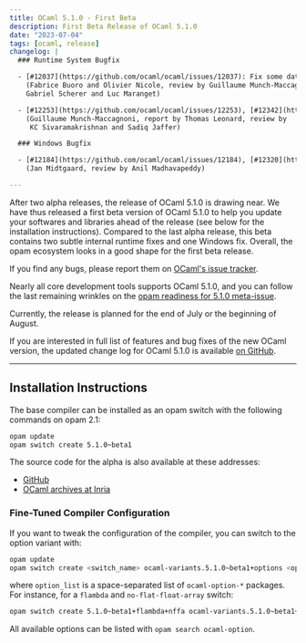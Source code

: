```yaml
---
title: OCaml 5.1.0 - First Beta
description: First Beta Release of OCaml 5.1.0
date: "2023-07-04"
tags: [ocaml, release]
changelog: |
  ### Runtime System Bugfix

  - [#12037](https://github.com/ocaml/ocaml/issues/12037): Fix some data races by using volatile when necessary
    (Fabrice Buoro and Olivier Nicole, review by Guillaume Munch-Maccagnoni,
    Gabriel Scherer and Luc Maranget)

  - [#12253](https://github.com/ocaml/ocaml/issues/12253), [#12342](https://github.com/ocaml/ocaml/issues/12342): Fix infinite loop in signal handling.
    (Guillaume Munch-Maccagnoni, report by Thomas Leonard, review by
     KC Sivaramakrishnan and Sadiq Jaffer)

  ### Windows Bugfix

  - [#12184](https://github.com/ocaml/ocaml/issues/12184), [#12320](https://github.com/ocaml/ocaml/issues/12320): Sys.rename Windows fixes on directory corner cases.
    (Jan Midtgaard, review by Anil Madhavapeddy)

---
```


After two alpha releases, the release of OCaml 5.1.0 is drawing near.
We have thus released a first beta version of OCaml 5.1.0 to help you update your softwares and libraries ahead of the release (see below for the installation instructions).
Compared to the last alpha release, this beta contains two subtle internal runtime fixes and one Windows fix.
Overall, the opam ecosystem looks in a good shape for the first beta release.

If you find any bugs, please report them on [OCaml's issue tracker](https://github.com/ocaml/ocaml/issues).

Nearly all core development tools supports OCaml 5.1.0, and you can follow the last remaining wrinkles on the
[opam readiness for 5.1.0 meta-issue](https://github.com/ocaml/opam-repository/issues/23669).

Currently, the release is planned for the end of July or the beginning of August.

If you are interested in full list of features and bug fixes of the new OCaml version, the
updated change log for OCaml 5.1.0 is available [on GitHub](https://github.com/ocaml/ocaml/blob/5.1/Changes).


---
## Installation Instructions

The base compiler can be installed as an opam switch with the following commands
on opam 2.1:

```bash
opam update
opam switch create 5.1.0~beta1
```

The source code for the alpha is also available at these addresses:

* [GitHub](https://github.com/ocaml/ocaml/archive/5.1.0-beta1.tar.gz)
* [OCaml archives at Inria](https://caml.inria.fr/pub/distrib/ocaml-5.1/ocaml-5.1.0~beta1.tar.gz)

### Fine-Tuned Compiler Configuration

If you want to tweak the configuration of the compiler, you can switch to the option variant with:

```bash
opam update
opam switch create <switch_name> ocaml-variants.5.1.0~beta1+options <option_list>
```

where `option_list` is a space-separated list of `ocaml-option-*` packages. For instance, for a `flambda` and `no-flat-float-array` switch:

```bash
opam switch create 5.1.0~beta1+flambda+nffa ocaml-variants.5.1.0~beta1+options ocaml-option-flambda ocaml-option-no-flat-float-array
```

All available options can be listed with `opam search ocaml-option`.
